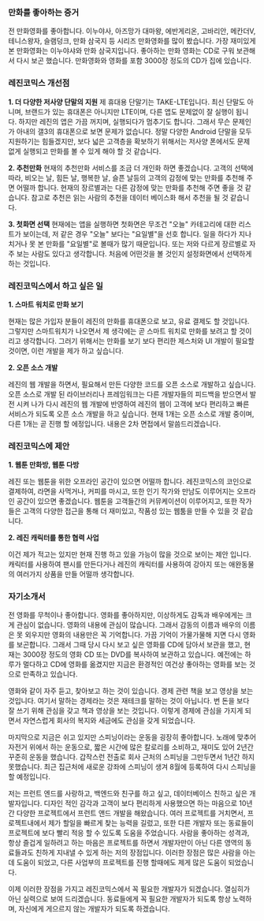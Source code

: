 ### 만화를 좋아하는 증거

전 만화영화를 좋아합니다. 이누야사, 아즈망가 대마왕, 에반게리온, 고바리안, 메칸더V, 테니스왕자, 슬램덩크, 만화 삼국지 등 시리즈 만화영화를 많이 봤습니다. 가장 재미있게 본 만화영화는 이누야샤와 만화 삼국지입니다. 좋아하는 만화 영화는 CD로 구워 보관해서 다시 보곤 했습니다. 만화영화와 영화를 포함 3000장 정도의 CD가 집에 있습니다.


### 레진코믹스 개선점

**1. 더 다양한 저사양 단말의 지원**
제 휴대용 단말기는 TAKE-LTE입니다. 최신 단말도 아니며, 브랜드가 있는 휴대폰은 아니지만 LTE이며, 다른 앱도 문제없이 잘 실행이 됩니다. 하지만 레진의 앱은 가끔 꺼지며, 실행되다가 멈추기도 합니다. 그래서 무슨 문제인가 아내의 갤3의 휴대폰으로 보면 문제가 없습니다. 정말 다양한 Android 단말을 모두 지원하기는 힘들겠지만, 보다 넓은 고객층을 확보하기 위해서는 저사양 폰에서도 문제 없게 실행되고 만화를 볼 수 있게 해야 할 것 같습니다.


**2. 추천만화**
현재의 추천만화 서비스를 조금 더 개인화 하면 좋겠습니다. 고객의 선택에 따라, 비오는 날, 힘든 날, 행복한 날, 슬픈 날등의 고객의 감정에 맞는 만화를 추천해 주면 어떨까 합니다. 현재의 장르별과는 다른 감정에 맞는 만화를 추천해 주면 좋을 것 같습니다. 참고로 추천은 읽는 사람의 추천을 데이터 베이스화 해서 추천을 될 것 같습니다.


**3. 첫화면 선택**
현재에는 앱을 실행하면 첫화면은 무조건 "오늘" 카테고리에 대한 리스트가 보이는데, 저 같은 경우 "오늘" 보다는 "요일별"을 선호 합니다. 일을 하다가 지나치거나 못 본 만화를 "요일별"로 볼때가 많기 때문입니다. 또는 저와 다르게 장르별로 자주 보는 사람도 있다고 생각합니다. 처음에 어떤것을 볼 것인지 설정화면에서 선택하게 하는 것입니다.

### 레진코믹스에서 하고 싶은 일

**1. 스마트 워치로 만화 보기**

현재는 많은 가입자 분들이 레진의 만화를 휴대폰으로 보고, 유료 결제도 할 것입니다. 그렇지만 스마트워치가 나오면서 제 생각에는 곧 스마트 워치로 만화를 보려고 할 것이리고 생각합니다. 그러기 위해서는 만화를 보기 보다 편리한 제스처와 UI 개발이 필요할 것이면, 이런 개발을 제가 하고 싶습니다.

**2. 오픈 소스 개발**

레진의 웹 개발을 하면서, 필요해서 만든 다양한 코드를 오픈 소스로 개발하고 싶습니다. 오픈 소스로 개발 된 라이브러리나 프레임워크는 다른 개발자들의 피드백을 받으면서 발전 시켜 나가 다시 레진의 웹 개발에 반영하여 레진의 웹이 고객에 보다 편리하고 빠른 서비스가 되도록 오픈 소스 개발을 하고 싶습니다. 현재 1개는 오픈 소스로 개발 중이며, 다른 1개는 곧 진행 할 에정입니다. 내용은 2차 면접에서 말씀드리겠습니다.


### 레진코믹스에 제안

**1. 웹툰 만화방, 웹툰 다방**

레진 또는 웹툰을 위한 오프라인 공간이 있으면 어떨까 합니다. 레진코믹스의 코인으로 결제하여, 라면을 사먹거나, 커피를 마시고, 또한 인기 작가와 만남도 이루어지는 오프라인 공간이 있으면 좋겠습니다. 웹툰을 고객들간의 커뮤케이션이 이루어지고, 또한 작가들은 고객의 다양한 접근을 통해 더 재미있고, 작품성 있는 웹툼을 만들 수 있을 것 같습니다.

**2. 레진 캐릭터를 통한 협력 사업**

이건 제가 적고는 있지만 현재 진행 하고 있을 가능이 많을 것으로 보이는 제안 입니다. 캐릭터를 사용하여 팬시를 만든다거나 레진의 캐릭터를 사용하여 강아지 또는 애완동물의 여러가지 상품을 만들 어떨까 생각합니다.



### 자기소개서

전 영화를 무척이나 좋아합니다. 영화를 좋아하지만, 이상하게도 감독과 배우에게는 크게 관심이 없습니다. 영화의 내용에 관심이 많습니다. 그래서 감동의 이름과 배우의 이름은 못 외우지만 영화의 내용만은 꼭 기억합니다. 가끔 기억이 가물가물해 지면 다시 영화를 보곤합니다. 그래서 그때 당시 다시 보고 싶은 영화를 CD에 담아서 보관을 했고, 현재는 3000장 정도의 영화 CD 또는 DVD를 복사하여 보관하고 있습니다. 예전에는 하루가 멀다하고 CD에 영화를 옮겼지만 지금은 환경적인 여건상 좋아하는 영화를 보는 것으로 만족하고 있습니다.

영화와 같이 자주 듣고, 찾아보고 하는 것이 있습니다. 경제 관련 책을 보고 영상을 보는 것입니다. 여기서 말하는 경제라는 것은 재테크를 말하는 것이 아닙니다. 번 돈을 보다 잘 쓰기 위해 관심을 갖고 책과 영상을 보는 것입니다. 이렇게 경제에 관심을 가지게 되면서 자연스럽게 회사의 복지와 세금에도 관심을 갖게 되었습니다.

마지막으로 지금은 쉬고 있지만 스피닝이라는 운동을 굉장히 좋아합니다. 노래에 맞추어 자전거 위에서 하는 운동으로, 짧은 시간에 많은 칼로리를 소비하고, 재미도 있어 2년간 꾸준히 운동을 했습니다. 갑작스런 전출로 회사 근처의 스피닝을 그만두면서 1년간 하지 못했습니다. 최근 집근처에 새로운 강좌에 스피닝이 생겨 8월에 등록하여 다시 스피닝을 할 예정입니다.

저는 프런트 엔드를 사랑하고, 백엔드와 친구를 하고 싶고, 데이터베이스 친하고 싶은 개발자입니다.
디자인 적인 감각과 고객이 보다 편리하게 사용했으면 하는 마음으로 10년간 다양한 프로젝트에서 프런트 앤드 개발을 해왔습니다. 여러 프로젝트를 거치면서, 프로젝트내에서 제가 할일을 빠르게 찾는 능력을 길렀고, 또한 다른 개발자 또는 동료들이 프로젝트에 보다 빨리 적응 할 수 있도록 도움을 주었습니다. 사람을 좋아하는 성격과, 항상 즐겁게 일하려고 하는 마음은 프로젝트를 하면서 개발자만이 아닌 다른 영역의 동료들과도 친하게 지내낼 수 있게 하는 저의 장점입니다. 이러한 장점은 많은 사람을 아는데 도움이 되었고, 다른 사업부의 프로젝트를 진행 할때에도 제게 많은 도움이 되었습니다.

이제 이러한 장점을 가지고 레진코믹스에서 꼭 필요한 개발자가 되겠습니다. 열심히가 아닌 실력으로 보여 드리겠습니다. 동료들에게 꼭 필요한 개발자가 되도록 항상 노력하며, 자신에게 게으르지 않는 개발자가 되도록 하겠습니다.





